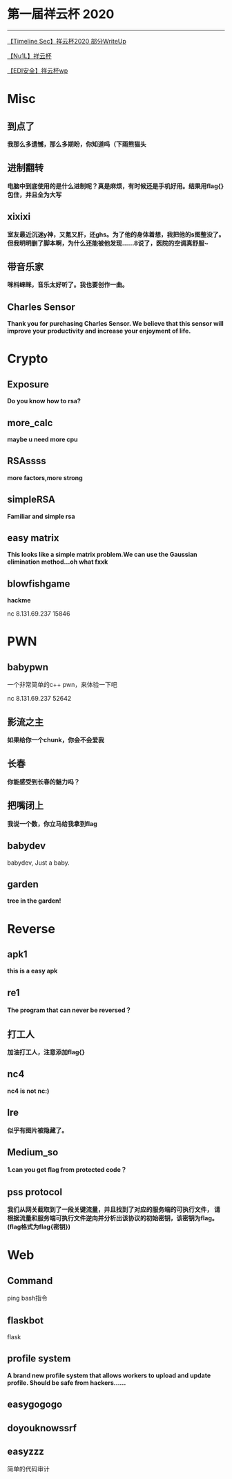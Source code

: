 # 第一届祥云杯 2020

---

[【Timeline Sec】祥云杯2020 部分WriteUp](https://mp.weixin.qq.com/s/0b9nQRxkbu7mDPji_Y8Ghw)

[【Nu1L】祥云杯](./祥云杯_Nu1L.pdf)

[【EDI安全】祥云杯wp](https://mp.weixin.qq.com/s/A4UQ4o7RsO9Uy37bsIoahg)

# Misc

## 到点了

**我那么多遗憾，那么多期盼，你知道吗（下雨熊猫头**

## 进制翻转

**电脑中到底使用的是什么进制呢？真是麻烦，有时候还是手机好用。结果用flag{}包住，并且全为大写**

## xixixi

**室友最近沉迷y神，又氪又肝，还ghs。为了他的身体着想，我把他的s图整没了。但我明明删了脚本啊，为什么还能被他发现......8说了，医院的空调真舒服~**

## 带音乐家

**咪枓崃眯，音乐太好听了。我也要创作一曲。**

## Charles Sensor

**Thank you for purchasing Charles Sensor. We believe that this sensor will improve your productivity and increase your enjoyment of life.**

# Crypto

## Exposure

**Do you know how to rsa?**

## more_calc

**maybe u need more cpu**

## RSAssss

**more factors,more strong**

## simpleRSA

**Familiar and simple rsa**

## easy matrix

**This looks like a simple matrix problem.We can use the Gaussian elimination method...oh what fxxk**

## blowfishgame

**hackme**

nc 8.131.69.237 15846



# PWN

## babypwn

一个非常简单的c++ pwn，来体验一下吧

nc 8.131.69.237 52642

## 影流之主

**如果给你一个chunk，你会不会爱我**

## 长春

**你能感受到长春的魅力吗？**

## 把嘴闭上

**我说一个数，你立马给我拿到flag**

## babydev

babydev, Just a baby.

## garden

**tree in the garden!**



# Reverse

## apk1

**this is a easy apk**

## re1

**The program that can never be reversed？**

## 打工人

**加油打工人，注意添加flag{}**

## nc4

**nc4 is not nc:)**

## lre

**似乎有图片被隐藏了。**

## Medium_so

**1.can you get flag from protected code？**

## pss  protocol

**我们从网关截取到了一段关键流量，并且找到了对应的服务端的可执行文件， 请根据流量和服务端可执行文件逆向并分析出该协议的初始密钥，该密钥为flag。 (flag格式为flag{密钥})**



# Web

## Command

ping bash指令

## flaskbot

flask

## profile system

**A brand new profile system that allows workers to upload and update profile. Should be safe from hackers......**

## easygogogo

## doyouknowssrf

## easyzzz

简单的代码审计 
